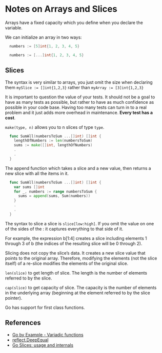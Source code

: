 # Notes on Arrays and Slices

Arrays have a fixed capacity which you define when you declare the variable.

We can initialize an array in two ways:

```go
  numbers := [5]int{1, 2, 3, 4, 5}

  numbers := [...]int{1, 2, 3, 4, 5}
```

## Slices

The syntax is very similar to arrays, you just omit the size when declaring them
`mySlice := []int{1,2,3}` rather than `myArray := [3]int{1,2,3}`

It is important to question the value of your tests. It should not be a goal to have as many tests as possible, but rather to have as much confidence as possible in your code base. Having too many tests can turn in to a real problem and it just adds more overhead in maintenance. **Every test has a cost**.

`make(type, n)` allows you to n slices of type `type`.

```go
  func SumAll(numbersToSum ...[]int) []int {
    lengthOfNumbers := len(numbersToSum)
    sums := make([]int, lengthOfNumbers)
    .
    .
  }
```

The append function which takes a slice and a new value, then returns a new slice with all the items in it.

```go
  func SumAll(numbersToSum ...[]int) []int {
    var sums []int
    for _, numbers := range numbersToSum {
      sums = append(sums, Sum(numbers))
    }
    .
    .
  }
```

The syntax to slice a slice is `slice[low:high]`. If you omit the value on one of the sides of the : it captures everything to that side of it.

For example, the expression b[1:4] creates a slice including elements 1 through 3 of b (the indices of the resulting slice will be 0 through 2).

Slicing does not copy the slice’s data. It creates a new slice value that points to the original array. Therefore, modifying the elements (not the slice itself) of a re-slice modifies the elements of the original slice.

`len(slice)` to get length of slice. The length is the number of elements referred to by the slice.

`cap(slice)` to get capacity of slice. The capacity is the number of elements in the underlying array (beginning at the element referred to by the slice pointer).

Go has support for first class functions.

## References

- [Go by Example - Variadic functions](https://gobyexample.com/variadic-functions)
- [reflect.DeepEqual](https://pkg.go.dev/reflect#DeepEqual)
- [Go Slices: usage and internals](https://go.dev/blog/slices-intro)
